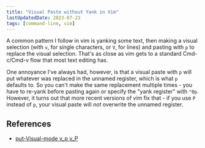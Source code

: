 ```yaml
---
title: "Visual Paste without Yank in Vim"
lastUpdatedDate: 2023-07-23
tags: [command-line, vim]
---
```


A common pattern I follow in vim is yanking some text, then making a visual selection
(with `v`, for single characters, or `V`, for lines) and pasting with `p` to replace the visual selection.
That's as close as vim gets to a standard Cmd-c/Cmd-v flow that most text editing has.

One annoyance I've always had, however, is that a visual paste with `p` will put whatever was replaced in the unnamed register,
which is what `p` defaults to. So you can't make the same replacement multiple times - you have to re-yank before pasting again or specify the "yank register" with `"0p`.
However, it turns out that more recent versions of vim fix that - if you use `P` instead of `p`,
your visual paste will *not* overwrite the unnamed register.

## References

- [put-Visual-mode v_p v_P](https://vimhelp.org/change.txt.html#v_P)
